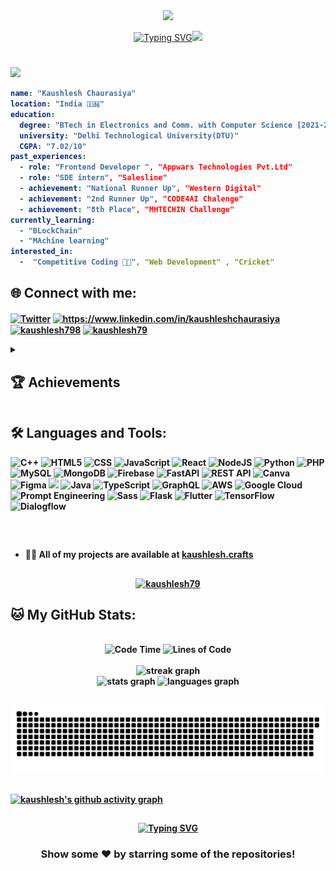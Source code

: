 <div align="center"; margin-bottom="60";>
  <img style="max-width:60/%;height:auto;" src="https://i.giphy.com/media/v1.Y2lkPTc5MGI3NjExajhldDY5Y201a2h2YzRiNGFyeTRhNmFxcHlmdnJ6eml5c3l4cDQ2NCZlcD12MV9pbnRlcm5hbF9naWZfYnlfaWQmY3Q9Zw/f3iwJFOVOwuy7K6FFw/giphy.gif"  />
</div>

<p align="center">
<!-- <a href="https://git.io/typing-svg"><img src="https://readme-typing-svg.herokuapp.com?font=Fira+Code&size=40&pause=1000&color=F749DC&random=false&width=535&height=73&lines=Hi!!+I'm+Kaushlesh+Chaurasiya" alt="Typing SVG" /></a> -->
<a href="https://git.io/typing-svg"><img src="https://readme-typing-svg.demolab.com?font=Sedan+SC&weight=500&size=30&pause=1000&color=F63024&background=6883FF00&center=true&vCenter=true&random=false&width=435&lines=Hello There !! ;I'm+Kaushlesh+Chaurasiya;Aspiring+Software+Engineer;%26+a+FullStack+developer+" alt="Typing SVG" /></a><img src="https://media.giphy.com/media/mGcNjsfWAjY5AEZNw6/giphy.gif" width="70"> 

#

</em></p>
###
<b>
<img src="https://media.giphy.com/media/WUlplcMpOCEmTGBtBW/giphy.gif" width="30" />



<!---```
{
  "firstName": "Kaushlesh",
  "lastName": "Chaurasiya",
  "age": 21,
  "profession" : "Ungraduate Student",
  "interned at" : "Salesline sde intern"
}
```-->

``` yaml
name: "Kaushlesh Chaurasiya"
location: "India 🇮🇳"
education:
  degree: "BTech in Electronics and Comm. with Computer Science [2021-2025]"
  university: "Delhi Technological University(DTU)"
  CGPA: "7.02/10"
past_experiences:
  - role: "Frontend Developer ", "Appwars Technologies Pvt.Ltd"
  - role: "SDE intern", "Salesline"
  - achievement: "National Runner Up", "Western Digital"
  - achievement: "2nd Runner Up", "CODE4AI Chalenge"
  - achievement: "8th Place", "MHTECHIN Challenge"
currently_learning:
  - "BLockChain"
  - "MAchine learning"
interested_in:
  -  "Competitive Coding 👩‍💻", "Web Development" , "Cricket"

```

<!-- - 🌱 I’m currently learning **ML, BlockChain** <img src="https://media.giphy.com/media/fYSnHlufseco8Fh93Z/giphy.gif" width="30">

-  How to reach me **kaushleshchaurasiya196@gmail.com**-->


## 🌐 Connect with me:
<p align="left">
<a href="https://x.com/kaushlesh" target="blank"><img align="center" src="https://img.shields.io/badge/Twitter-1DA1F2?style=for-the-badge&logo=Twitter&logoColor=white" alt="Twitter" /></a>
<a href="https://www.linkedin.com/in/kaushleshchaurasiya" target="blank"><img align="center" src="https://img.shields.io/badge/LinkedIn-0077B5?style=for-the-badge&logo=linkedin&logoColor=white" alt="https://www.linkedin.com/in/kaushleshchaurasiya" /></a>
<a href="https://kaggle.com/kaushlesh798" target="blank"><img align="center" src="https://img.shields.io/badge/Kaggle-20BEFF?style=for-the-badge&logo=Kaggle&logoColor=white" alt="kaushlesh798"  /></a>
<a href="https://www.leetcode.com/KaushleshChaurasiya" target="blank"><img align="center" src="https://img.shields.io/badge/-LeetCode-FFA116?style=for-the-badge&logo=LeetCode&logoColor=black" alt="kaushlesh79" /></a>

</p>
<details close> 
<summary><h2 align="left"> 🏆 Achievements</h2></summary>

<p>

- 🏆 Ongoing research project "Epidemic Predictor" shortelisted as one of two 3 project in CODE4AI Challenge’.

- 🥈 National Runners up at Western Digital Ideathon [WD Innovation Bazaar 2024] [Invited at thier Banglore Office Recieved Certificate and Incentives. .

- 🥈 2nd Runner Up in CODE4AI Challenge Organised By RGSIT Recieve Certificate and Incentive.

- 🌍 650+ Questions at Leetcode Platform PArticipated in 30+ contest with max rating of 1572+ (3 star ).

- 🌍 2 star at Competetive Coding Platform CodeChef with Max Rating of 1530 and Participated in 13+ contest.

- 💡 1000+ Programming Questions Solved using Data Structures and Various Algorithm on Platforms like Leetcode , Codechef , GFG , Codeforces .
</p>
<br>
</details>

## 🛠️ Languages and Tools:

![C++](https://img.shields.io/badge/c++-%2300599C.svg?style=for-the-badge&logo=c%2B%2B&logoColor=white)
![HTML5](https://img.shields.io/badge/html5-%23E34F26.svg?style=for-the-badge&logo=html5&logoColor=white)
![CSS](https://img.shields.io/badge/CSS-563d7c?&style=for-the-badge&logo=css3&logoColor=white)
![JavaScript](https://img.shields.io/badge/javascript-%23323330.svg?style=for-the-badge&logo=javascript&logoColor=%23F7DF1E)
![React](https://img.shields.io/badge/react-%2320232a.svg?style=for-the-badge&logo=react&logoColor=%2361DAFB)
![NodeJS](https://img.shields.io/badge/node.js-6DA55F?style=for-the-badge&logo=node.js&logoColor=white)
![Python](https://img.shields.io/badge/Python-14354C?style=for-the-badge&logo=python&logoColor=white)
![PHP](https://img.shields.io/badge/php-%23777BB4.svg?style=for-the-badge&logo=php&logoColor=white)
![MySQL](https://img.shields.io/badge/MySQL-00000F?style=for-the-badge&logo=mysql&logoColor=white)
![MongoDB](https://img.shields.io/badge/MongoDB-%234ea94b.svg?style=for-the-badge&logo=mongodb&logoColor=white)
![Firebase](https://img.shields.io/badge/firebase-a08021?style=for-the-badge&logo=firebase&logoColor=ffcd34)
![FastAPI](https://img.shields.io/badge/FastAPI-005571?style=for-the-badge&logo=fastapi)
![REST API](https://img.shields.io/badge/REST%20API-005571?style=for-the-badge&logo=fastapi&logoColor=white)
![Canva](https://img.shields.io/badge/Canva-%2300C4CC.svg?&style=for-the-badge&logo=Canva&logoColor=white)
![Figma](https://img.shields.io/badge/Figma-F24E1E?style=for-the-badge&logo=figma&logoColor=white)
![](https://img.shields.io/badge/GIT-E44C30?style=for-the-badge&logo=git&logoColor=white)
![Java](https://img.shields.io/badge/java-%23ED8B00.svg?style=for-the-badge&logo=openjdk&logoColor=white)
![TypeScript](https://img.shields.io/badge/TypeScript-%2320232a.svg?style=for-the-badge&logo=typescript&logoColor=white)
![GraphQL](https://img.shields.io/badge/GraphQL-%E434C1.svg?style=for-the-badge&logo=graphql&logoColor=white)
![AWS](https://img.shields.io/badge/AWS-%23000000.svg?style=for-the-badge&logo=amazon-aws&logoColor=white)
![Google Cloud](https://img.shields.io/badge/Google_Cloud-4285F4?style=for-the-badge&logo=google-cloud&logoColor=white)
![Prompt Engineering](https://img.shields.io/badge/Prompt%20Engineering-ffcc00?style=for-the-badge&logo=openai&logoColor=black)
![Sass](https://img.shields.io/badge/Sass-cc6699?style=for-the-badge&logo=sass&logoColor=white)
![Flask](https://img.shields.io/badge/Flask-000000?style=for-the-badge&logo=flask&logoColor=white)
![Flutter](	https://img.shields.io/badge/Flutter-02569B?style=for-the-badge&logo=flutter&logoColor=white)
![TensorFlow](https://img.shields.io/badge/TensorFlow-FF6F00?style=for-the-badge&logo=tensorflow&logoColor=white)
![Dialogflow](https://img.shields.io/badge/dialogflow-FF9800?style=for-the-badge&logo=dialogflow&logoColor=white)
<!--<h3 align="left"> 🤖 AI & ML Tools:</h3>
<p>
<!-- <a href="https://opencv.org/" target="_blank" rel="noreferrer"> <img src="https://www.vectorlogo.zone/logos/opencv/opencv-icon.svg" alt="opencv" width="40" height="40"/> </a> <a href="https://pandas.pydata.org/" target="_blank" rel="noreferrer"> <img src="https://raw.githubusercontent.com/devicons/devicon/2ae2a900d2f041da66e950e4d48052658d850630/icons/pandas/pandas-original.svg" alt="pandas" width="40" height="40"/> </a> <a href="https://www.python.org" target="_blank" rel="noreferrer"> <img src="https://raw.githubusercontent.com/devicons/devicon/master/icons/python/python-original.svg" alt="python" width="40" height="40"/> </a> <a href="https://pytorch.org/" target="_blank" rel="noreferrer"> <img src="https://www.vectorlogo.zone/logos/pytorch/pytorch-icon.svg" alt="pytorch" width="40" height="40"/> </a> <a href="https://scikit-learn.org/" target="_blank" rel="noreferrer"> <img src="https://upload.wikimedia.org/wikipedia/commons/0/05/Scikit_learn_logo_small.svg" alt="scikit_learn" width="40" height="40"/> </a> <a href="https://seaborn.pydata.org/" target="_blank" rel="noreferrer"> <img src="https://seaborn.pydata.org/_images/logo-mark-lightbg.svg" alt="seaborn" width="40" height="40"/> </a> <a href="https://www.tensorflow.org" target="_blank" rel="noreferrer"> <img src="https://www.vectorlogo.zone/logos/tensorflow/tensorflow-icon.svg" alt="tensorflow" width="40" height="40"/> </a>  -->
<br>


<!-- <p><img align="left" src="https://github-readme-stats.vercel.app/api/top-langs?username=kaushlesh79&show_icons=true&locale=en&layout=compact" alt="kaushlesh79" /></p> -->
<!--
<p>&nbsp;<img align="center" src="https://github-readme-stats.vercel.app/api?username=kaushlesh79&show_icons=true&locale=en" alt="kaushlesh79" /></p>
-->
<!--
<div style="display: flex; align-items: center;">
  <img src="https://github-readme-streak-stats.herokuapp.com/?user=kaushlesh79&layout=compact&theme=tokyonight" alt="mystreak" />
  <img src="https://github-readme-stats.vercel.app/api/top-langs?username=madushadhanushka&layout=compact&show_icons=true&locale=en&theme=tokyonight" alt="ovi" />
  <!-- <img src="https://github-readme-stats.vercel.app/api?username=kaushlesh79&show_icons=true&theme=tokyonight" alt="ob" /> 
</div>
-->

##
- 👨‍💻 All of my projects are available at [kaushlesh.crafts](https://kaushleshchaurasiyaportfolio.netlify.app/)
##

<p align="center"> <a href="https://github.com/ryo-ma/github-profile-trophy"><img src="https://github-profile-trophy.vercel.app/?username=kaushlesh79&title=-Stars,-Followers,-Reviews,-Issues" alt="kaushlesh79" /></a> </p>

## 🐱 My GitHub Stats:
<br>
<div align="center">
  <img src="http://img.shields.io/badge/Code%20Time-1%2C00%20hrs%2045%20mins-blue" alt="Code Time" />
  <img src="https://img.shields.io/badge/From%20Hello%20World%20I%27ve%20Written-22%20Thousands%20lines%20of%20code-blue" alt="Lines of Code" />
</div>
<br>
<div align="center">
  <img src="https://streak-stats.demolab.com?user=kaushlesh79&locale=en&mode=daily&theme=tokyonight&hide_border=false&border_radius=5&order=3" height="220" alt="streak graph" />
</div>
<div align="center">
  <img src="https://github-readme-stats.vercel.app/api?username=kaushlesh79&hide_title=false&hide_rank=false&show_icons=true&include_all_commits=true&count_private=true&disable_animations=false&theme=tokyonight&locale=en&hide_border=false" height="150" alt="stats graph"  />
  <img src="https://github-readme-stats.vercel.app/api/top-langs?username=kaushlesh79&locale=en&hide_title=false&layout=compact&card_width=320&langs_count=8&theme=tokyonight&hide_border=false" height="150" alt="languages graph"  />
</div>


##
<picture>
  <source media="(prefers-color-scheme: dark)" srcset="https://raw.githubusercontent.com/kaushlesh79/kaushlesh79/output/github-snake-dark.svg" />
  <source media="(prefers-color-scheme: light)" srcset="https://raw.githubusercontent.com/kaushlesh79/kaushlesh79/output/github-snake.svg" />
  <img alt="github-snake" src="https://raw.githubusercontent.com/kaushlesh79/kaushlesh79/output/github-snake.svg" />
</picture>

##


[![kaushlesh's github activity graph](https://github-readme-activity-graph.vercel.app/graph?username=kaushlesh79&theme=tokyo-night)](https://github.com/ashutosh00710/github-readme-activity-graph)

##

<div align="center">
   <a href="https://git.io/typing-svg">
      <img src="https://readme-typing-svg.demolab.com?font=Sedan+SC&weight=500&size=30&pause=1000&color=F63024&background=6883FF00&center=true&vCenter=true&random=false&width=435&lines=Thanks+For+Visiting+!" alt="Typing SVG" />
   </a>
   
   <h3>Show some ❤️ by starring some of the repositories!</h3>
</div>
